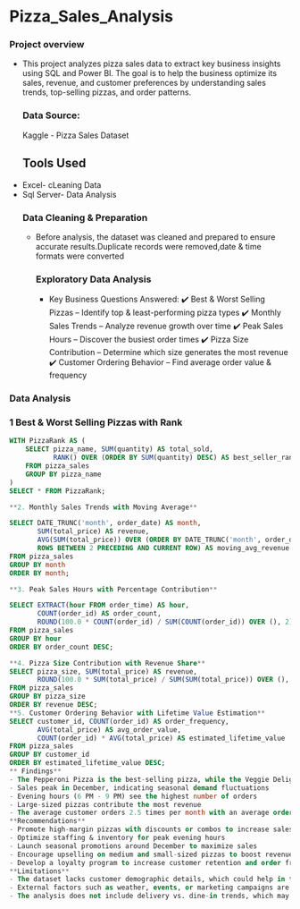 # Pizza_Sales_Analysis
### Project overview
- This project analyzes pizza sales data to extract key business insights using SQL and Power BI. The goal is to help the business optimize its sales, revenue, and customer preferences by understanding sales trends, top-selling pizzas, and order patterns.
  ### Data Source:
   Kaggle - Pizza Sales Dataset
  ## Tools Used
- Excel- cLeaning Data
- Sql Server- Data Analysis
  ### Data Cleaning & Preparation
  - Before analysis, the dataset was cleaned and prepared to ensure accurate results.Duplicate records were removed,date & time formats were converted
    ###  Exploratory Data Analysis
    - Key Business Questions Answered:
✔️ Best & Worst Selling Pizzas – Identify top & least-performing pizza types
✔️ Monthly Sales Trends – Analyze revenue growth over time
✔️ Peak Sales Hours – Discover the busiest order times
✔️ Pizza Size Contribution – Determine which size generates the most revenue
✔️ Customer Ordering Behavior – Find average order value & frequency
### Data Analysis

###  1 Best & Worst Selling Pizzas with Rank
```sql
WITH PizzaRank AS (
    SELECT pizza_name, SUM(quantity) AS total_sold,
           RANK() OVER (ORDER BY SUM(quantity) DESC) AS best_seller_rank
    FROM pizza_sales
    GROUP BY pizza_name
) 
SELECT * FROM PizzaRank;

**2. Monthly Sales Trends with Moving Average**

SELECT DATE_TRUNC('month', order_date) AS month,
       SUM(total_price) AS revenue,
       AVG(SUM(total_price)) OVER (ORDER BY DATE_TRUNC('month', order_date) 
       ROWS BETWEEN 2 PRECEDING AND CURRENT ROW) AS moving_avg_revenue
FROM pizza_sales
GROUP BY month
ORDER BY month;

**3. Peak Sales Hours with Percentage Contribution**

SELECT EXTRACT(hour FROM order_time) AS hour,
       COUNT(order_id) AS order_count,
       ROUND(100.0 * COUNT(order_id) / SUM(COUNT(order_id)) OVER (), 2) AS percentage_contribution
FROM pizza_sales
GROUP BY hour
ORDER BY order_count DESC;

**4. Pizza Size Contribution with Revenue Share**
SELECT pizza_size, SUM(total_price) AS revenue,
       ROUND(100.0 * SUM(total_price) / SUM(SUM(total_price)) OVER (), 2) AS revenue_share
FROM pizza_sales
GROUP BY pizza_size
ORDER BY revenue DESC;
**5. Customer Ordering Behavior with Lifetime Value Estimation**
SELECT customer_id, COUNT(order_id) AS order_frequency,
       AVG(total_price) AS avg_order_value,
       COUNT(order_id) * AVG(total_price) AS estimated_lifetime_value
FROM pizza_sales
GROUP BY customer_id
ORDER BY estimated_lifetime_value DESC;
** Findings**
- The Pepperoni Pizza is the best-selling pizza, while the Veggie Delight is the least ordered
- Sales peak in December, indicating seasonal demand fluctuations
- Evening hours (6 PM - 9 PM) see the highest number of orders
- Large-sized pizzas contribute the most revenue
- The average customer orders 2.5 times per month with an average order value of $15.30
**Recommendations**
- Promote high-margin pizzas with discounts or combos to increase sales
- Optimize staffing & inventory for peak evening hours
- Launch seasonal promotions around December to maximize sales
- Encourage upselling on medium and small-sized pizzas to boost revenue
- Develop a loyalty program to increase customer retention and order frequency
**Limitations**
- The dataset lacks customer demographic details, which could help in targeted marketing
- External factors such as weather, events, or marketing campaigns are not considered
- The analysis does not include delivery vs. dine-in trends, which may impact peak sales hours




